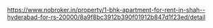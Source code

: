 https://www.nobroker.in/property/1-bhk-apartment-for-rent-in-shah--hyderabad-for-rs-20000/8a9f8bc3912b390f01912b847d1f23ed/detail